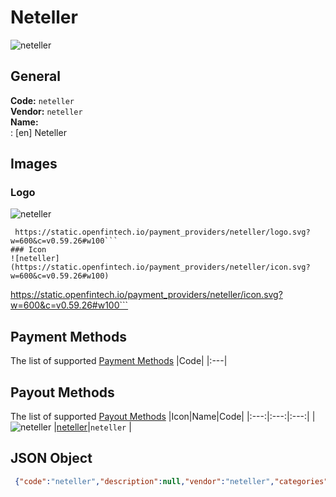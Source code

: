 # Neteller 
![neteller](https://static.openfintech.io/payment_providers/neteller/logo.svg?w=600&c=v0.59.26#w100)  
## General 
**Code:** `neteller`  
**Vendor:** `neteller`  
**Name:**  
:	[en] Neteller  
## Images 
### Logo 
![neteller](https://static.openfintech.io/payment_providers/neteller/logo.svg?w=600&c=v0.59.26#w100)  
```
 https://static.openfintech.io/payment_providers/neteller/logo.svg?w=600&c=v0.59.26#w100```  
### Icon 
![neteller](https://static.openfintech.io/payment_providers/neteller/icon.svg?w=600&c=v0.59.26#w100)  
```
 https://static.openfintech.io/payment_providers/neteller/icon.svg?w=600&c=v0.59.26#w100```  
## Payment Methods 
The list of supported  [Payment Methods](#) 
|Code| 
|:---| 
 
## Payout Methods 
The list of supported  [Payout Methods](#) 
|Icon|Name|Code| 
|:---:|:---:|:---:| 
|![neteller](https://static.openfintech.io/payout_methods/neteller/icon.png?w=278&c=v0.59.26#w40) |[neteller](#)|`neteller` | 
 
## JSON Object 
```json
 {"code":"neteller","description":null,"vendor":"neteller","categories":null,"countries":null,"payment_method":[],"payout_method":["neteller"],"metadata":null,"name":{"en":"Neteller"}}```  
